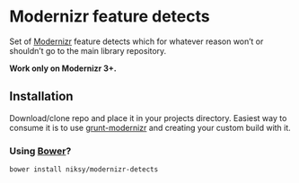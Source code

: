 # Modernizr feature detects

Set of [Modernizr](http://modernizr.com) feature detects which for whatever
reason won’t or shouldn’t go to the main library repository.

**Work only on Modernizr 3+.**

## Installation

Download/clone repo and place it in your projects directory. Easiest way to
consume it is to use [grunt-modernizr](https://github.com/Modernizr/grunt-modernizr/)
and creating your custom build with it.

### Using [Bower](http://bower.io)?

```bash
bower install niksy/modernizr-detects
```
